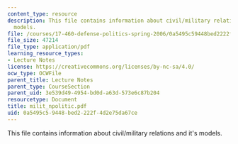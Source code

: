 ```yaml
---
content_type: resource
description: This file contains information about civil/military relations and it's
  models.
file: /courses/17-460-defense-politics-spring-2006/0a5495c59448bed2222f4d2e75da67ce_milit_npolitic.pdf
file_size: 47214
file_type: application/pdf
learning_resource_types:
- Lecture Notes
license: https://creativecommons.org/licenses/by-nc-sa/4.0/
ocw_type: OCWFile
parent_title: Lecture Notes
parent_type: CourseSection
parent_uid: 3e539d49-4954-bd0d-a63d-573e6c87b204
resourcetype: Document
title: milit_npolitic.pdf
uid: 0a5495c5-9448-bed2-222f-4d2e75da67ce
---
```

This file contains information about civil/military relations and it's models.